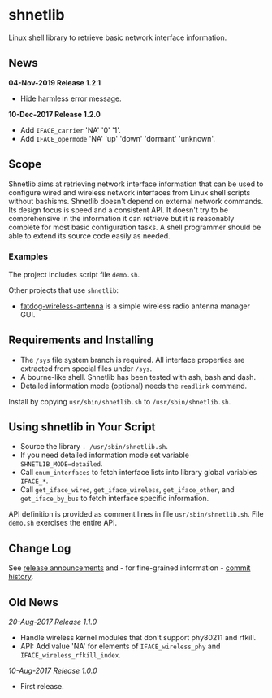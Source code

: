 # shnetlib

Linux shell library to retrieve basic network interface information.

## News

**04-Nov-2019 Release 1.2.1**
 * Hide harmless error message.

**10-Dec-2017 Release 1.2.0**
 * Add `IFACE_carrier` 'NA' '0' '1'.
 * Add `IFACE_opermode` 'NA' 'up' 'down' 'dormant' 'unknown'.

## Scope

Shnetlib aims at retrieving network interface information that can be used to
configure wired and wireless network interfaces from Linux shell scripts
without bashisms. Shnetlib doesn't depend on external network commands. Its
design focus is speed and a consistent API. It doesn't try to be comprehensive
in the information it can retrieve but it is reasonably complete for most basic
configuration tasks. A shell programmer should be able to extend its source
code easily as needed.

### Examples

The project includes script file `demo.sh`.

Other projects that use `shnetlib`:

* [fatdog-wireless-antenna](https://github.com/step-/scripts-to-go/) is a simple
  wireless radio antenna manager GUI.

## Requirements and Installing

* The `/sys` file system branch is required. All interface properties are
  extracted from special files under `/sys`.
* A bourne-like shell.  Shnetlib has been tested with ash, bash and dash.
* Detailed information mode (optional) needs the `readlink` command.

Install by copying `usr/sbin/shnetlib.sh` to `/usr/sbin/shnetlib.sh`.

## Using shnetlib in Your Script

* Source the library `. /usr/sbin/shnetlib.sh`.
* If you need detailed information mode set variable `SHNETLIB_MODE=detailed`.
* Call `enum_interfaces` to fetch interface lists into library global
   variables `IFACE_*`.
* Call `get_iface_wired`, `get_iface_wireless`, `get_iface_other`, and
   `get_iface_by_bus` to fetch interface specific information.

API definition is provided as comment lines in file `usr/sbin/shnetlib.sh`.
File `demo.sh` exercises the entire API.

## Change Log

See [release announcements](https://github.com/step-/shnetlib/releases)
and - for fine-grained information -
[commit history](https://github.com/step-/shnetlib/commits/master).

## Old News

_20-Aug-2017 Release 1.1.0_
 * Handle wireless kernel modules that don't support phy80211 and rfkill.
 * API: Add value 'NA' for elements of `IFACE_wireless_phy` and
   `IFACE_wireless_rfkill_index`.

_10-Aug-2017 Release 1.0.0_
 * First release.

